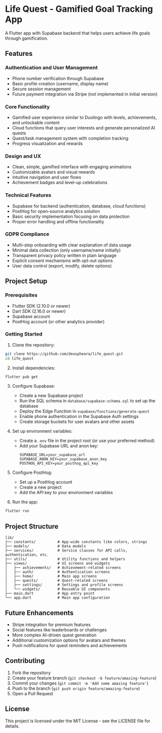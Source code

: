 # Life Quest - Gamified Goal Tracking App

A Flutter app with Supabase backend that helps users achieve life goals through gamification.

## Features

### Authentication and User Management
- Phone number verification through Supabase
- Basic profile creation (username, display name)
- Secure session management
- Future payment integration via Stripe (not implemented in initial version)

### Core Functionality
- Gamified user experience similar to Duolingo with levels, achievements, and unlockable content
- Cloud functions that query user interests and generate personalized AI quests
- Quest/task management system with completion tracking
- Progress visualization and rewards

### Design and UX
- Clean, simple, gamified interface with engaging animations
- Customizable avatars and visual rewards
- Intuitive navigation and user flows
- Achievement badges and level-up celebrations

### Technical Features
- Supabase for backend (authentication, database, cloud functions)
- PostHog for open-source analytics solution
- Basic security implementation focusing on data protection
- Proper error handling and offline functionality

### GDPR Compliance
- Multi-step onboarding with clear explanation of data usage
- Minimal data collection (only username/name initially)
- Transparent privacy policy written in plain language
- Explicit consent mechanisms with opt-out options
- User data control (export, modify, delete options)

## Project Setup

### Prerequisites
- Flutter SDK (2.10.0 or newer)
- Dart SDK (2.16.0 or newer)
- Supabase account
- PostHog account (or other analytics provider)

### Getting Started

1. Clone the repository:
```bash
git clone https://github.com/deuspheara/life_quest.git
cd life_quest
```

2. Install dependencies:
```bash
flutter pub get
```

3. Configure Supabase:
    - Create a new Supabase project
    - Run the SQL schema in `database/supabase-schema.sql` to set up the database
    - Deploy the Edge Function in `supabase/functions/generate-quest`
    - Enable phone authentication in the Supabase Auth settings
    - Create storage buckets for user avatars and other assets

4. Set up environment variables:
    - Create a `.env` file in the project root (or use your preferred method)
    - Add your Supabase URL and anon key:
      ```
      SUPABASE_URL=your_supabase_url
      SUPABASE_ANON_KEY=your_supabase_anon_key
      POSTHOG_API_KEY=your_posthog_api_key
      ```

5. Configure PostHog:
    - Set up a PostHog account
    - Create a new project
    - Add the API key to your environment variables

6. Run the app:
```bash
flutter run
```

## Project Structure

```
lib/
├── constants/          # App-wide constants like colors, strings
├── models/             # Data models
├── services/           # Service classes for API calls, authentication, etc.
├── utils/              # Utility functions and helpers
├── views/              # UI screens and widgets
│   ├── achievements/   # Achievement-related screens
│   ├── auth/           # Authentication screens
│   ├── home/           # Main app screens
│   ├── quests/         # Quest-related screens
│   ├── settings/       # Settings and profile screens
│   └── widgets/        # Reusable UI components
├── main.dart           # App entry point
└── app.dart            # Main app configuration
```

## Future Enhancements

- Stripe integration for premium features
- Social features like leaderboards or challenges
- More complex AI-driven quest generation
- Additional customization options for avatars and themes
- Push notifications for quest reminders and achievements

## Contributing

1. Fork the repository
2. Create your feature branch (`git checkout -b feature/amazing-feature`)
3. Commit your changes (`git commit -m 'Add some amazing feature'`)
4. Push to the branch (`git push origin feature/amazing-feature`)
5. Open a Pull Request

## License

This project is licensed under the MIT License - see the LICENSE file for details.